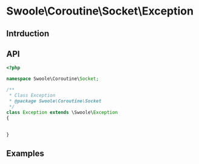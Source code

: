 # Swoole\Coroutine\Socket\Exception

## Intrduction

## API

```php
<?php

namespace Swoole\Coroutine\Socket;

/**
 * Class Exception
 * @package Swoole\Coroutine\Socket
 */
class Exception extends \Swoole\Exception
{
    
    
}


```

## Examples

